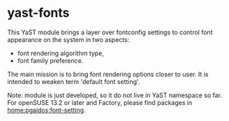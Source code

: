 yast-fonts
==========

This YaST module brings a layer over fontconfig settings to control
font appearance on the system in two aspects: 
* font rendering algorithm type,
* font family preference.

The main mission is to bring font rendering options closer 
to user. It is intended to weaken term 'default font setting'.

Note: module is just developed, so it do not live in YaST 
namespace so far. For openSUSE 13.2 or later and Factory, please 
find packages in  
[home:pgajdos:font-setting](http://software.opensuse.org/package/yast2-fonts?search_term=yast2-fonts).

